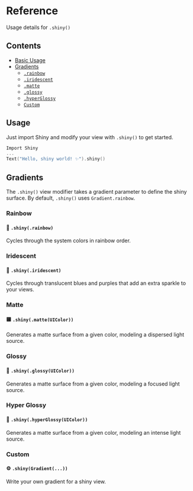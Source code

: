 # Reference

Usage details for `.shiny()`

## Contents
- [Basic Usage](#usage)
- [Gradients](#gradients)
    - [`.rainbow`](#rainbow)
    - [`.iridescent`](#iridescent)
    - [`.matte`](#matte)
    - [`.glossy`](#glossy)
    - [`.hyperGlossy`](#hyper-glossy)
    - [`Custom`](#custom)
    
## Usage

Just import Shiny and modify your view with `.shiny()` to get started.

```swift
Import Shiny
...
Text("Hello, shiny world! ✨").shiny()
```

## Gradients

The `.shiny()` view modifier takes a gradient parameter to define the shiny surface. By default, `.shiny()` uses `Gradient.rainbow`.

### Rainbow

#### 🌈 `.shiny(.rainbow)`

Cycles through the system colors in rainbow order.

### Iridescent

#### 💎 `.shiny(.iridescent)`

Cycles through translucent blues and purples that add an extra sparkle to your views.

### Matte

#### 🟨 `.shiny(.matte(UIColor))`

Generates a matte surface from a given color, modeling a dispersed light source.

### Glossy

#### 🔵 `.shiny(.glossy(UIColor))`

Generates a matte surface from a given color, modeling a focused light source.

### Hyper Glossy

#### 🔦 `.shiny(.hyperGlossy(UIColor))`

Generates a matte surface from a given color, modeling an intense light source.

### Custom

#### ⚙️ `.shiny(Gradient(...))`

Write your own gradient for a shiny view.
